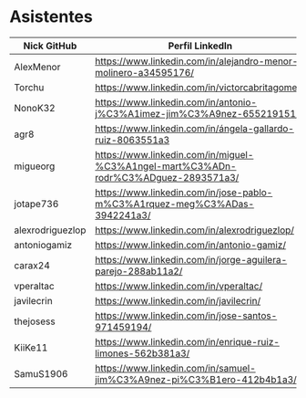 # Asistentes

| Nick GitHub     | Perfil LinkedIn                                                        |
|-----------------|------------------------------------------------------------------------|
| AlexMenor       | https://www.linkedin.com/in/alejandro-menor-molinero-a34595176/        |
| Torchu          | https://www.linkedin.com/in/victorcabritagomez/                        |
| NonoK32         | https://www.linkedin.com/in/antonio-j%C3%A1imez-jim%C3%A9nez-655219151/|
| agr8            | https://www.linkedin.com/in/ángela-gallardo-ruiz-8063551a3             |
| migueorg        | https://www.linkedin.com/in/miguel-%C3%A1ngel-mart%C3%ADn-rodr%C3%ADguez-2893571a3/ |
| jotape736       | https://www.linkedin.com/in/jose-pablo-m%C3%A1rquez-meg%C3%ADas-3942241a3/          |
| alexrodriguezlop| https://www.linkedin.com/in/alexrodriguezlop/                           |
| antoniogamiz    | https://www.linkedin.com/in/antonio-gamiz/    |
| carax24         | https://www.linkedin.com/in/jorge-aguilera-parejo-288ab11a2/            |
| vperaltac       | https://www.linkedin.com/in/vperaltac/                                 |
| javilecrin      | https://www.linkedin.com/in/javilecrin/                         	   |
| thejosess       | https://www.linkedin.com/in/jose-santos-971459194/                   |
| KiiKe11         | https://www.linkedin.com/in/enrique-ruiz-limones-562b381a3/          |
| SamuS1906       | https://www.linkedin.com/in/samuel-jim%C3%A9nez-pi%C3%B1ero-412b4b1a3/        |
